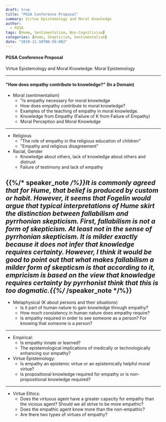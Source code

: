 ```yaml
---
draft: true
title: "PGSA Conference Proposal"
summary: Virtue Epistemology and Moral Knowledge
author:
  - PGSA
tags: [Hume, Sentimentalism, Non-Cognitivism]
categories: [Hume, Skepticism, Sentimentalism]
date: "2019-11-10T06:59:002"
---
```


#### PGSA Conference Proposal

Virtue Epistemology and Moral Knowledge: Moral Epistemology

---

#### "How does empathy contribute to knowledge?" (In a Domain)

* Moral (sentimentalism)
	* "Is empathy necessary for moral knowledge
	* How does empathy contribute to moral knowledge?
	* Examples of the teaching of empathy in moral knowledge.
  * Knowledge from Empathy (Failure of K from Failure of Empathy)
  * Moral Perception and Moral Knowledge

---

* Religious
	* "The role of empathy in the religious education of children"
	* "Empathy and religious disagreement"
* Racial, Gender
	* Knowledge about others, lack of knowledge about others and distrust
	* Failure of testimony and lack of empathy


{{%/* speaker_note */%}}It is commonly agreed that for Hume, that belief is produced by custom or habit. However, it seems that Fogelin would argue that typical interpretations of Hume skirt the distinction between fallabilism and pyrrhonian skepticism. First, fallabilism is not a form of skepticism. At least not in the sense of pyrrhonian skepticism. It is milder exactly because it does not infer that knowledge requires certainty. However, I think it would be good to point out that what makes fallabilism a milder form of skepticsm is that according to it, empricism is based on the view that knowledge requires certainty by pyrrhonist think that this is too dogmatic.{{%/* /speaker_note */%}}
---

* Metaphysical (K about persons and their situations)
	* Is it part of human nature to gain knowledge through empathy?
	* How much consistency in human nature does empathy require?
	* Is empathy required in order to see someone as a person? For knowing that someone is a person?

---

* Empirical:
  * Is empathy innate or learned?
  * The epistemological implications of medically or technologically enhancing our empathy?
* Virtue Epistemology:
  * Is empathy an epistemic virtue or an epistemically helpful moral virtue?
  * Is propositional knowledge required for empathy or is non-propositional knowledge required?

---

* Virtue Ethics:
  * Does the virtuous agent have a greater capacity for empathy than the vicious agent? Should we all strive to be more empathic?
  * Does the empathic agent know more than the non-empathic?
  * Are there two types of virtues of empathy?







